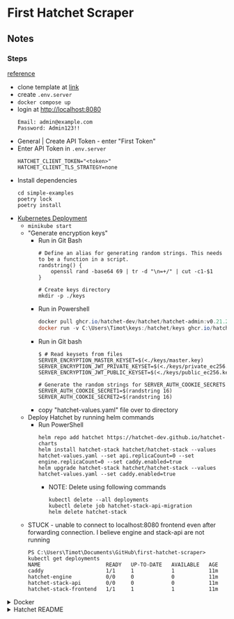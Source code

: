 # First Hatchet Scraper

## Notes
### Steps
[reference](https://docs.hatchet.run/self-hosting/docker-compose)
- clone template at [link](https://github.com/hatchet-dev/hatchet-python-quickstart)
- create `.env.server`
- `docker compose up`
- login at [http://localhost:8080](http://localhost:8080)
  ```
  Email: admin@example.com
  Password: Admin123!!
  ```
- General | Create API Token - enter "First Token"
- Enter API Token in `.env.server`
  ```
  HATCHET_CLIENT_TOKEN="<token>"
  HATCHET_CLIENT_TLS_STRATEGY=none
  ```
- Install dependencies
  ```
  cd simple-examples
  poetry lock
  poetry install
  ```
- [Kubernetes Deployment](https://docs.hatchet.run/self-hosting/kubernetes)
  - `minikube start`
  - "Generate encryption keys"
    - Run in Git Bash
      ```
      # Define an alias for generating random strings. This needs to be a function in a script.
      randstring() {
          openssl rand -base64 69 | tr -d "\n=+/" | cut -c1-$1
      }
      
      # Create keys directory
      mkdir -p ./keys
      ```
    - Run in Powershell
      ```powershell
      docker pull ghcr.io/hatchet-dev/hatchet/hatchet-admin:v0.21.2
      docker run -v C:\Users\Timot\keys:/hatchet/keys ghcr.io/hatchet-dev/hatchet/hatchet-admin:v0.11.3 /hatchet/hatchet-admin keyset create-local-keys --key-dir /hatchet/keys
      ```
    - Run in Git bash
      ```
      $ # Read keysets from files
      SERVER_ENCRYPTION_MASTER_KEYSET=$(<./keys/master.key)
      SERVER_ENCRYPTION_JWT_PRIVATE_KEYSET=$(<./keys/private_ec256.key)
      SERVER_ENCRYPTION_JWT_PUBLIC_KEYSET=$(<./keys/public_ec256.key)

      # Generate the random strings for SERVER_AUTH_COOKIE_SECRETS
      SERVER_AUTH_COOKIE_SECRET1=$(randstring 16)
      SERVER_AUTH_COOKIE_SECRET2=$(randstring 16)
      ```
    - copy "hatchet-values.yaml" file over to directory
  - Deploy Hatchet by running helm commands
    - Run PowerShell
        ```
        helm repo add hatchet https://hatchet-dev.github.io/hatchet-charts
        helm install hatchet-stack hatchet/hatchet-stack --values hatchet-values.yaml --set api.replicaCount=0 --set engine.replicaCount=0 --set caddy.enabled=true
        helm upgrade hatchet-stack hatchet/hatchet-stack --values hatchet-values.yaml --set caddy.enabled=true
        ```
        - NOTE: Delete using following commands
          ```
          kubectl delete --all deployments
          kubectl delete job hatchet-stack-api-migration
          helm delete hatchet-stack
          ```
  - STUCK - unable to connect to localhost:8080 frontend even after forwarding connection. I believe engine and stack-api are not running
    ```
    PS C:\Users\Timot\Documents\GitHub\first-hatchet-scraper> kubectl get deployments
    NAME                     READY   UP-TO-DATE   AVAILABLE   AGE
    caddy                    1/1     1            1           11m
    hatchet-engine           0/0     0            0           11m
    hatchet-stack-api        0/0     0            0           11m
    hatchet-stack-frontend   1/1     1            1           11m
    ```

<details>
<summary>Docker</summary>

- `docker compose up`
- Fix postgres
  ```
  docker container ls
  docker exec <postgres_container_id> -it shell
  ls /usr/lib/postgresql/15/bin  # verify psql is installed
  pg_lsclusters                  # verify no clusters have been created
  sudo postgres
  pg_createcluster --start 15 main
  ```
- STUCK - Docker Desktop on Windows unable to resolve DNS for Hatchet Engine
</details>

<details>
<summary>Hatchet README</summary>

## Hatchet Python Quickstart

The following is a template repo to get started with the Hatchet Python SDK. It includes instructions for getting started with Hatchet cloud along with a locally running instance of Hatchet.

### Cloud Version

Navigate to your settings tab in the Hatchet dashboard. You should see a section called "API Keys". Click "Create API Key", input a name for the key and copy the key. Then copy the environment variable:

```
HATCHET_CLIENT_TOKEN="<token>"
```

You will need this in the examples.

**Next steps:** see [Running Workflows](#running-workflows) to trigger your first Hatchet workflow.

### Local Version

Run the following command to start the Hatchet instance:

```
docker compose up
```

This will start a Hatchet instance on port `8080`. You should be able to navigate to [localhost:8080](localhost:8080) and use the following credentials to log in:

```
Email: admin@example.com
Password: Admin123!!
```

Next, navigate to your settings tab in the Hatchet dashboard. You should see a section called "API Keys". Click "Create API Key", input a name for the key and copy the key. Then copy the environment variable:

```
HATCHET_CLIENT_TOKEN="<token>"
```

You will need this in the examples.

**Next steps:** see [Running Workflows](#running-workflows) to trigger your first Hatchet workflow.

## Running Workflows

This repository includes two example projects:

1. [fast-api and react](/fast-api-react): a full stack demo OpenAi chat application
2. [simple-examples](/simple-examples): stand-alone workers showing off core functionality of hatchet

To get started, navigate to the respective example directories for further README instructions and refer to the [Documentation](https://docs.hatchet.run/home/python-sdk/setup)


</details>